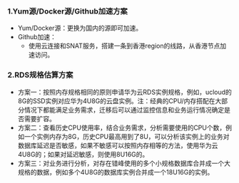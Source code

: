 ### 1.Yum源/Docker源/Github加速方案

- Yum/Docker源：更换为国内的源即可加速。
- Github加速：
  - 使用云连接和SNAT服务，搭建一条到香港region的线路，从香港节点加速访问。

### 2.RDS规格估算方案

- 方案一：按照内存规格相同的原则申请华为云RDS实例规格，例如，ucloud的8G的SSD实例对应华为4U8G的云盘实例。注：经典的CPU/内存搭配在大部分情况下都能满足业务需求，迁移后可以通过监控信息和业务运行情况确定是否需要扩容。
- 方案二：查看历史CPU使用率，结合业务需求，分析需要使用的CPU个数，例如一个实例内存为8G，历史CPU最高用到了8U，可以分析该实例上的业务对数据库延迟是否敏感，如果不敏感可以按照内存相等的方法，使用华为云4U8G的；如果对延迟敏感，则使用8U16G的。
- 方案三：对业务进行分析，对存在错峰使用的多个小规格数据库合并成一个大规格的数据，例如多个4U8G的数据库实例合并成一个18U16G的实例。


